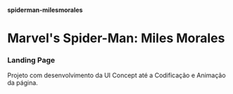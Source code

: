 #### spiderman-milesmorales

# Marvel's Spider-Man: Miles Morales
### Landing Page

Projeto com desenvolvimento da UI Concept até a Codificação e Animação da página.
